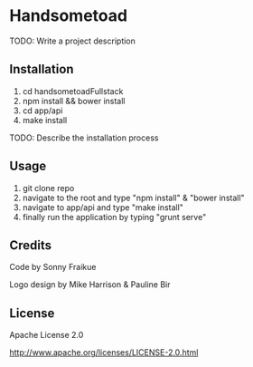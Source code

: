 # Handsometoad 

TODO: Write a project description

## Installation
1. cd handsometoadFullstack
2. npm install && bower install
3. cd app/api
4. make install

TODO: Describe the installation process

## Usage

1. git clone repo
2. navigate to the root and type "npm install" & "bower install"
3. navigate to app/api and type "make install"
4. finally run the application by typing "grunt serve"

## Credits

Code by Sonny Fraikue

Logo design by Mike Harrison & Pauline Bir

## License

Apache License 2.0

http://www.apache.org/licenses/LICENSE-2.0.html